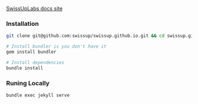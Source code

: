 [SwissUpLabs docs site](http://docs.swissuplabs.com/)

### Installation

```bash
git clone git@github.com:swissup/swissup.github.io.git && cd swissup.github.io

# Install bundler is you don't have it
gem install bundler

# Install dependencies
bundle install
```

### Runing Locally

```bash
bundle exec jekyll serve
```
